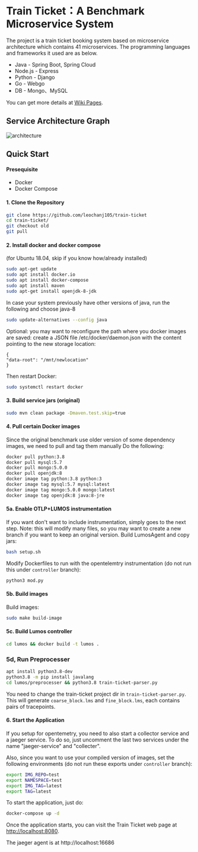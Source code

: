 
# Train Ticket：A Benchmark Microservice System

The project is a train ticket booking system based on microservice architecture which contains 41 microservices. The programming languages and frameworks it used are as below.
- Java - Spring Boot, Spring Cloud
- Node.js - Express
- Python - Django
- Go - Webgo
- DB - Mongo、MySQL

You can get more details at [Wiki Pages](https://github.com/FudanSELab/train-ticket/wiki).

## Service Architecture Graph
![architecture](./image/2.png)

## Quick Start

#### Presequisite
* Docker
* Docker Compose

#### 1. Clone the Repository
```bash
git clone https://github.com/leochanj105/train-ticket
cd train-ticket/
git checkout old
git pull
```

#### 2. Install docker and docker compose 
(for Ubuntu 18.04, skip if you know how/already installed)
```bash
sudo apt-get update
sudo apt install docker.io
sudo apt install docker-compose
sudo apt install maven
sudo apt-get install openjdk-8-jdk
```
In case your system previously have other versions of java, run the following and choose java-8
```bash
sudo update-alternatives --config java
```
Optional: you may want to reconfigure the path where you docker images are saved:
create a JSON file /etc/docker/daemon.json with the content pointing to the new storage location:
```
{
"data-root": "/mnt/newlocation"
}
```
Then restart Docker:
```bash
sudo systemctl restart docker
```

#### 3. Build service jars (original)
```bash
sudo mvn clean package -Dmaven.test.skip=true
```

#### 4. Pull certain Docker images
Since the original benchmark use older version of some dependency images, we need to pull and tag them manually
Do the following:
```bash
docker pull python:3.8
docker pull mysql:5.7
docker pull mongo:5.0.0
docker pull openjdk:8
docker image tag python:3.8 python:3
docker image tag mysql:5.7 mysql:latest
docker image tag mongo:5.0.0 mongo:latest
docker image tag openjdk:8 java:8-jre
```

#### 5a. Enable OTLP+LUMOS instrumentation
If you want don't want to include instrumentation, simply goes to the next step.
Note: this will modify many files, so you may want to create a new branch if you want to keep an original version.
Build LumosAgent and copy jars:
```bash
bash setup.sh
```

Modify Dockerfiles to run with the opentelemtry instrumentation (do not run this under `controller` branch):
```bash
python3 mod.py
```

#### 5b. Build images
Build images:
```bash
sudo make build-image
```

#### 5c. Build Lumos controller
```bash
cd lumos && docker build -t lumos .
```

### 5d, Run Preprocesser
```bash
apt install python3.8-dev
python3.8 -m pip install javalang
cd lumos/preprocesser && python3.8 train-ticket-parser.py
```
You need to change the train-ticket project dir in `train-ticket-parser.py`. This will generate `coarse_block.lms` and `fine_block.lms`, each contains pairs of tracepoints.

#### 6. Start the Application
If you setup for opentemetry, you need to also start a collector service and a jaeger service.
To do so, just uncomment the last two services under the name "jaeger-service" and "collecter".

Also, since you want to use your compiled version of images, set the following environments (do not run these exports under `controller` branch):

```bash
export IMG_REPO=test
export NAMESPACE=test
export IMG_TAG=latest
export TAG=latest
```

To start the application, just do:
```bash
docker-compose up -d
```


Once the application starts, you can visit the Train Ticket web page at [http://localhost:8080](http://localhost:8080).

The jaeger agent is at http://localhost:16686



